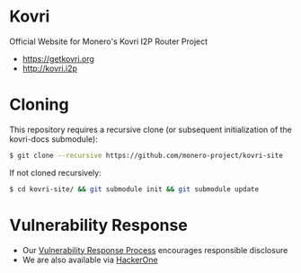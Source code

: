 # Kovri

Official Website for Monero's Kovri I2P Router Project

- https://getkovri.org
- http://kovri.i2p

# Cloning

This repository requires a recursive clone (or subsequent initialization of the kovri-docs submodule):

```bash
$ git clone --recursive https://github.com/monero-project/kovri-site
```

If not cloned recursively:

```bash
$ cd kovri-site/ && git submodule init && git submodule update
```

# Vulnerability Response

- Our [Vulnerability Response Process](https://github.com/monero-project/meta/blob/master/VULNERABILITY_RESPONSE_PROCESS.md) encourages responsible disclosure
- We are also available via [HackerOne](https://hackerone.com/monero)
